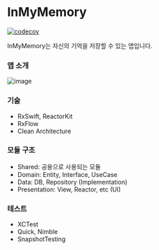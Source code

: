 # InMyMemory

[![codecov](https://codecov.io/gh/hogumachu/InMyMemory/graph/badge.svg?token=EHJTO5HDZK)](https://codecov.io/gh/hogumachu/InMyMemory)

InMyMemory는 자신의 기억을 저장할 수 있는 앱입니다.

### 앱 소개

![image](https://github.com/hogumachu/DDU-DO/assets/74225754/da11a74d-2c0a-4610-b44a-6f7f234a83d8)


### 기술

* RxSwift, ReactorKit
* RxFlow
* Clean Architecture

### 모듈 구조

* Shared: 공용으로 사용되는 모듈
* Domain: Entity, Interface, UseCase
* Data: DB, Repository (Implementation)
* Presentation: View, Reactor, etc (UI)

### 테스트
* XCTest
* Quick, Nimble
* SnapshotTesting
